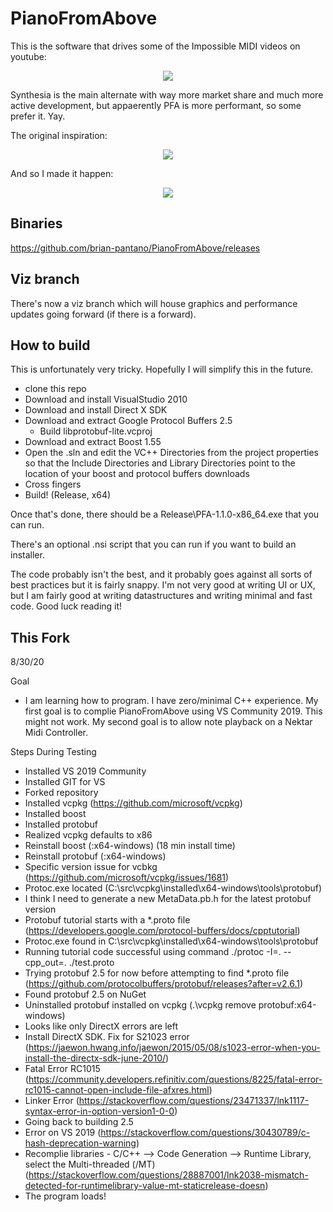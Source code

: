 # PianoFromAbove

This is the software that drives some of the Impossible MIDI videos on youtube:

<p align="center">
  <a href="https://www.youtube.com/watch?v=p_c6uQHlhZ0" target="_blank">
    <img src="https://img.youtube.com/vi/p_c6uQHlhZ0/hqdefault.jpg"/>
  </a>
</p>

Synthesia is the main alternate with way more market share and much more active development, but appaerently PFA is more performant, so some prefer it. Yay.

The original inspiration:

<p align="center">
  <a href="https://www.youtube.com/watch?v=mTS16klgqMU" target="_blank">
    <img src="https://img.youtube.com/vi/mTS16klgqMU/hqdefault.jpg"/>
  </a>
</p>

And so I made it happen:


<p align="center">
  <a href="https://www.youtube.com/watch?v=PWQj61p6D5s" target="_blank">
    <img src="https://img.youtube.com/vi/PWQj61p6D5s/hqdefault.jpg"/>
  </a>
</p>

## Binaries

https://github.com/brian-pantano/PianoFromAbove/releases

## Viz branch

There's now a viz branch which will house graphics and performance updates going forward (if there is a forward).

## How to build

This is unfortunately very tricky. Hopefully I will simplify this in the future.

* clone this repo
* Download and install VisualStudio 2010
* Download and install Direct X SDK
* Download and extract Google Protocol Buffers 2.5
  * Build libprotobuf-lite.vcproj
* Download and extract Boost 1.55
* Open the .sln and edit the VC++ Directories from the project properties so that the Include Directories and Library Directories point to the location of your boost and protocol buffers downloads
* Cross fingers
* Build! (Release, x64)

Once that's done, there should be a Release\PFA-1.1.0-x86_64.exe that you can run.

There's an optional .nsi script that you can run if you want to build an installer.

The code probably isn't the best, and it probably goes against all sorts of best practices but it is fairly snappy. I'm not very good at writing UI or UX, but I am fairly good at writing datastructures and writing minimal and fast code. Good luck reading it! 

## This Fork
8/30/20

Goal
* I am learning how to program.  I have zero/minimal C++ experience.  My first goal is to complie PianoFromAbove using VS Community 2019.  This might not work.  My second goal is to allow note playback on a Nektar Midi Controller.

Steps During Testing
* Installed VS 2019 Community
* Installed GIT for VS
* Forked repository
* Installed vcpkg (https://github.com/microsoft/vcpkg)
* Installed boost
* Installed protobuf
* Realized vcpkg defaults to x86
* Reinstall boost (:x64-windows) (18 min install time)
* Reinstall protobuf (:x64-windows)
* Specific version issue for vcbkg (https://github.com/microsoft/vcpkg/issues/1681)
* Protoc.exe located (C:\src\vcpkg\installed\x64-windows\tools\protobuf)
* I think I need to generate a new MetaData.pb.h for the latest protobuf version
* Protobuf tutorial starts with a *.proto file (https://developers.google.com/protocol-buffers/docs/cpptutorial)
* Protoc.exe found in C:\src\vcpkg\installed\x64-windows\tools\protobuf
* Running tutorial code successful using command ./protoc -I=. --cpp_out=. ./test.proto
* Trying protobuf 2.5 for now before attempting to find *.proto file (https://github.com/protocolbuffers/protobuf/releases?after=v2.6.1)
* Found protobuf 2.5 on NuGet
* Uninstalled protobuf installed on vcpkg (.\vcpkg remove protobuf:x64-windows)
* Looks like only DirectX errors are left
* Install DirectX SDK.  Fix for S21023 error (https://jaewon.hwang.info/jaewon/2015/05/08/s1023-error-when-you-install-the-directx-sdk-june-2010/)
* Fatal Error RC1015 (https://community.developers.refinitiv.com/questions/8225/fatal-error-rc1015-cannot-open-include-file-afxres.html)
* Linker Error (https://stackoverflow.com/questions/23471337/lnk1117-syntax-error-in-option-version1-0-0)
* Going back to building 2.5
* Error on VS 2019 (https://stackoverflow.com/questions/30430789/c-hash-deprecation-warning)
* Recomplie libraries - C/C++ --> Code Generation --> Runtime Library, select the Multi-threaded (/MT)  (https://stackoverflow.com/questions/28887001/lnk2038-mismatch-detected-for-runtimelibrary-value-mt-staticrelease-doesn)
* The program loads!


